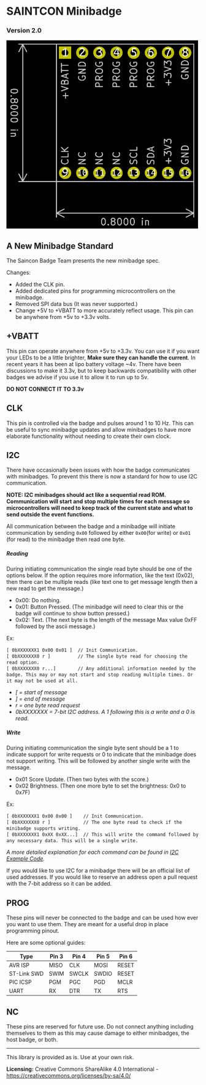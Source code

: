 # SAINTCON Minibadge

### Version 2.0  

<img src="minibadge-footprint.png" width=500px>

## A New Minibadge Standard ##

The Saincon Badge Team presents the new minibadge spec.

Changes:
- Added the CLK pin.
- Added dedicated pins for programming microcontrollers on the minibadge.
- Removed SPI data bus (It was never supported.)
- Change +5V to +VBATT to more accurately reflect usage. This pin can be anywhere from +5v to +3.3v volts.

## +VBATT ##
This pin can operate anywhere from +5v to +3.3v. You can use it if you want your LEDs to be a little brighter, __Make sure they can
handle the current__. In recent years it has been at lipo battery voltage ~4v. There have been discussions to make it 3.3v, but to
keep backwards compatibility with other badges we advise if you use it to allow it to run up to 5v.

__DO NOT CONNECT IT TO 3.3v__

## CLK ##
This pin is controlled via the badge and pulses around 1 to 10 Hz. This can be useful to sync minibadge updates and
allow minibadges to have more elaborate functionality without needing to create their own clock.

## I2C ##
There have occasionally been issues with how the badge communicates with minibadges. To prevent this there is now a standard
for how to use I2C communication.

__NOTE: I2C minibadges should act like a sequential read ROM. Communication will start and stop multiple times for each message so
microcontrollers will need to keep track of the current state and what to send outside the event functions.__

All communication between the badge and a minibadge will initiate communication by sending `0x00` followed by either `0x00`(for write)
or `0x01` (for read) to the minibadge then read one byte.

##### Reading #####
During initiating communication the single read byte should be one of the options below. If the option requires more information,
like the text (0x02), then there can be multiple reads (like text one to get message length then a new read to get the message.)

* 0x00: Do nothing.
* 0x01: Button Pressed. (The minibadge will need to clear this or the badge will continue to show button pressed.)
* 0x02: Text. (The next byte is the length of the message Max value 0xFF followed by the ascii message.)

Ex:
```
[ 0bXXXXXXX1 0x00 0x01 ]  // Init Communication.
[ 0bXXXXXXX0 r ]          // The single byte read for choosing the read option.
[ 0bXXXXXXX0 r...]        // Any additional information needed by the badge. This may or may not start and stop reading multiple times. Or it may not be used at all.
```
* _[ = start of message_
* _] = end of message_
* _r = one byte read request_
* _0bXXXXXXX = 7-bit I2C address. A 1 following this is a write and a 0 is read._

##### Write #####
During initiating communication the single byte sent should be a 1 to indicate support for write requests or 0 to
indicate that the minibadge does not support writing. This will be followed by another single write with the message.

* 0x01 Score Update. (Then two bytes with the score.)
* 0x02 Brightness. (Then one more byte to set the brightness: 0x0 to 0x7F)

Ex:
```
[ 0bXXXXXXX1 0x00 0x00 ]    // Init Communication.
[ 0bXXXXXXX0 r ]            // The one byte read to check if the minibadge supports writing.
[ 0bXXXXXXX1 0xXX 0xXX...]  // This will write the command followed by any necessary data. This will be a single write.
```

_A more detailed explanation for each command can be found in [I2C Example Code](/I2C%20Example%20Code/README.md)._

If you would like to use I2C for a minibadge there will be an official list of used addresses. If you would like to
reserve an address open a pull request with the 7-bit address so it can be added.

## PROG ##
These pins will never be connected to the badge and can be used how ever you want to use them. They are meant for
a useful drop in place programming pinout.

Here are some optional guides:

| Type        | Pin 3 | Pin 4 | Pin 5 | Pin 6 |
|-------------|-------|-------|-------|-------|
| AVR ISP     | MISO  | CLK   | MOSI  | RESET |
| ST-Link SWD | SWIM  | SWCLK | SWDIO | RESET |
| PIC ICSP    | PGM   | PGC   | PGD   | MCLR  |
| UART        | RX    | DTR   | TX    | RTS   |


## NC ##
These pins are reserved for future use. Do not connect anything including themselves to them as this may cause damage to either
minibadges, the host badge, or both.

------

This library is provided as is. Use at your own risk.  

**Licensing:** Creative Commons ShareAlike 4.0 International - https://creativecommons.org/licenses/by-sa/4.0/  
